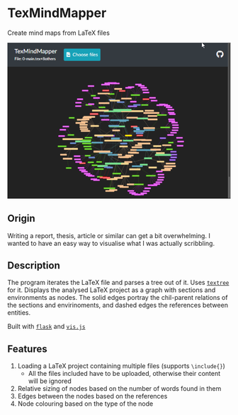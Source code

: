# TexMindMapper
Create mind maps from LaTeX files

![UI](doc/tmm.png)
## Origin
Writing a report, thesis, article or similar can get a bit overwhelming. I wanted to have an easy way to visualise what I was actually scribbling.

## Description
The program iterates the LaTeX file and parses a tree out of it. Uses [`textree`](https://github.com/PebbleBonk/textree) for it. Displays the analysed LaTeX project as a graph with sections and environments as nodes. The solid edges portray the chil-parent relations of the sections and envirinoments, and dashed edges the references between entities.

Built with [`flask`](https://flask.palletsprojects.com/en/1.1.x/) and [`vis.js`](https://visjs.org/)


## Features
1. Loading a LaTeX project containing multiple files (supports `\include{}`)
    - All the files included have to be uploaded, otherwise their content will be ignored
2. Relative sizing of nodes based on the number of words found in them
3. Edges between the nodes based on the references
4. Node colouring based on the type of the node

